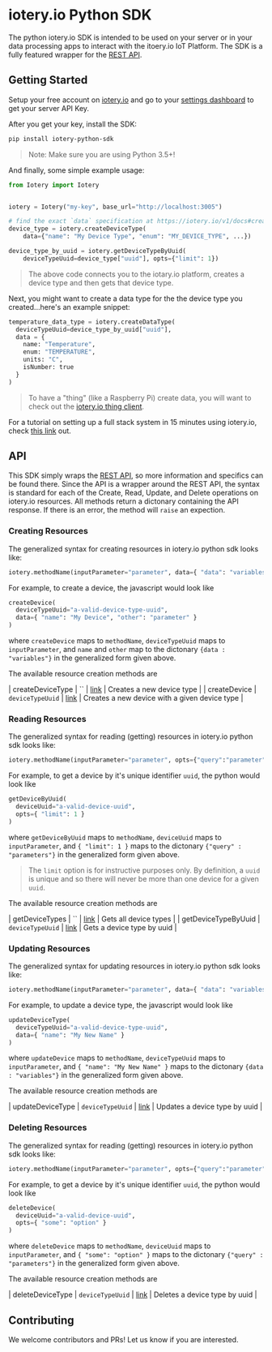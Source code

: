# iotery.io Python SDK

The python iotery.io SDK is intended to be used on your server or in your data processing apps to interact with the itoery.io IoT Platform. The SDK is a fully featured wrapper for the [REST API](https://somelink_to_swagger_docs).

## Getting Started

Setup your free account on [iotery.io]() and go to your [settings dashboard]() to get your server API Key.

After you get your key, install the SDK:

```bash
pip install iotery-python-sdk
```

> Note: Make sure you are using Python 3.5+!

And finally, some simple example usage:

```python
from Iotery import Iotery


iotery = Iotery("my-key", base_url="http://localhost:3005")

# find the exact `data` specification at https://iotery.io/v1/docs#createDeviceType
device_type = iotery.createDeviceType(
    data={"name": "My Device Type", "enum": "MY_DEVICE_TYPE", ...})

device_type_by_uuid = iotery.getDeviceTypeByUuid(
    deviceTypeUuid=device_type["uuid"], opts={"limit": 1})
```

> The above code connects you to the iotary.io platform, creates a device type and then gets that device type.

Next, you might want to create a data type for the the device type you created...here's an example snippet:

```python
temperature_data_type = iotery.createDataType(
  deviceTypeUuid=device_type_by_uuid["uuid"],
  data = {
    name: "Temperature",
    enum: "TEMPERATURE",
    units: "C",
    isNumber: true
  }
)
```

> To have a "thing" (like a Raspberry Pi) create data, you will want to check out the [iotery.io thing client](link).

For a tutorial on setting up a full stack system in 15 minutes using iotery.io, check [this link](medium_article) out.

## API

This SDK simply wraps the [REST API](https://somelink_to_swagger_docs), so more information and specifics can be found there. Since the API is a wrapper around the REST API, the syntax is standard for each of the Create, Read, Update, and Delete operations on iotery.io resources. All methods return a dictonary containing the API response. If there is an error, the method will `raise` an expection.

### Creating Resources

The generalized syntax for creating resources in iotery.io python sdk looks like:

```python
iotery.methodName(inputParameter="parameter", data={ "data": "variables" })
```

For example, to create a device, the javascript would look like

```python
createDevice(
  deviceTypeUuid="a-valid-device-type-uuid",
  data={ "name": "My Device", "other": "parameter" }
)
```

where `createDevice` maps to `methodName`, `deviceTypeUuid` maps to `inputParameter`, and `name` and `other` map to the dictonary `{data : "variables"}` in the generalized form given above.

The available resource creation methods are

| createDeviceType | `` | [link](https://iotery.io/v1/docs#createDeviceType) | Creates a new device type |
| createDevice | `deviceTypeUuid` | [link](https://iotery.io/v1/docs#createDevice) | Creates a new device with a given device type |

### Reading Resources

The generalized syntax for reading (getting) resources in iotery.io python sdk looks like:

```python
iotery.methodName(inputParameter="parameter", opts={"query":"parameter"})
```

For example, to get a device by it's unique identifier `uuid`, the python would look like

```python
getDeviceByUuid(
  deviceUuid="a-valid-device-uuid",
  opts={ "limit": 1 }
)
```

where `getDeviceByUuid` maps to `methodName`, `deviceUuid` maps to `inputParameter`, and `{ "limit": 1 }` maps to the dictonary `{"query" : "parameters"}` in the generalized form given above.

> The `limit` option is for instructive purposes only. By definition, a `uuid` is unique and so there will never be more than one device for a given `uuid`.

The available resource creation methods are

| getDeviceTypes | `` | [link](https://iotery.io/v1/docs#getDeviceTypes) | Gets all device types |
| getDeviceTypeByUuid | `deviceTypeUuid` | [link](https://iotery.io/v1/docs#getDeviceyTypeByUuid) | Gets a device type by uuid |

### Updating Resources

The generalized syntax for updating resources in iotery.io python sdk looks like:

```python
iotery.methodName(inputParameter="parameter", data={ "data": "variables" })
```

For example, to update a device type, the javascript would look like

```python
updateDeviceType(
  deviceTypeUuid="a-valid-device-type-uuid",
  data={ "name": "My New Name" }
)
```

where `updateDevice` maps to `methodName`, `deviceTypeUuid` maps to `inputParameter`, and `{ "name": "My New Name" }` maps to the dictonary `{data : "variables"}` in the generalized form given above.

The available resource creation methods are

| updateDeviceType | `deviceTypeUuid` | [link](https://iotery.io/v1/docs#updateDeviceType) | Updates a device type by uuid |

### Deleting Resources

The generalized syntax for reading (getting) resources in iotery.io python sdk looks like:

```python
iotery.methodName(inputParameter="parameter", opts={"query":"parameter"})
```

For example, to get a device by it's unique identifier `uuid`, the python would look like

```python
deleteDevice(
  deviceUuid="a-valid-device-uuid",
  opts={ "some": "option" }
)
```

where `deleteDevice` maps to `methodName`, `deviceUuid` maps to `inputParameter`, and `{ "some": "option" }` maps to the dictonary `{"query" : "parameters"}` in the generalized form given above.

The available resource creation methods are

| deleteDeviceType | `deviceTypeUuid` | [link](https://iotery.io/v1/docs#deleteDeviceType) | Deletes a device type by uuid |

## Contributing

We welcome contributors and PRs! Let us know if you are interested.
